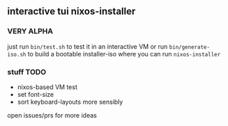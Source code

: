 ## interactive tui nixos-installer
### VERY ALPHA

just run `bin/test.sh` to test it in an interactive VM
or run `bin/generate-iso.sh` to build a bootable installer-iso where you can run `nixos-installer`

### stuff TODO

- nixos-based VM test
- set font-size
- sort keyboard-layouts more sensibly

open issues/prs for more ideas
